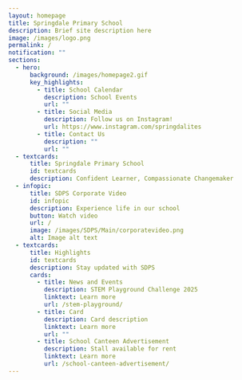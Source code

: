 ```yaml
---
layout: homepage
title: Springdale Primary School
description: Brief site description here
image: /images/logo.png
permalink: /
notification: ""
sections:
  - hero:
      background: /images/homepage2.gif
      key_highlights:
        - title: School Calendar
          description: School Events
          url: ""
        - title: Social Media
          description: Follow us on Instagram!
          url: https://www.instagram.com/springdalites
        - title: Contact Us
          description: ""
          url: ""
  - textcards:
      title: Springdale Primary School
      id: textcards
      description: Confident Learner, Compassionate Changemaker
  - infopic:
      title: SDPS Corporate Video
      id: infopic
      description: Experience life in our school
      button: Watch video
      url: /
      image: /images/SDPS/Main/corporatevideo.png
      alt: Image alt text
  - textcards:
      title: Highlights
      id: textcards
      description: Stay updated with SDPS
      cards:
        - title: News and Events
          description: STEM Playground Challenge 2025
          linktext: Learn more
          url: /stem-playground/
        - title: Card
          description: Card description
          linktext: Learn more
          url: ""
        - title: School Canteen Advertisement
          description: Stall available for rent
          linktext: Learn more
          url: /school-canteen-advertisement/
---
```

